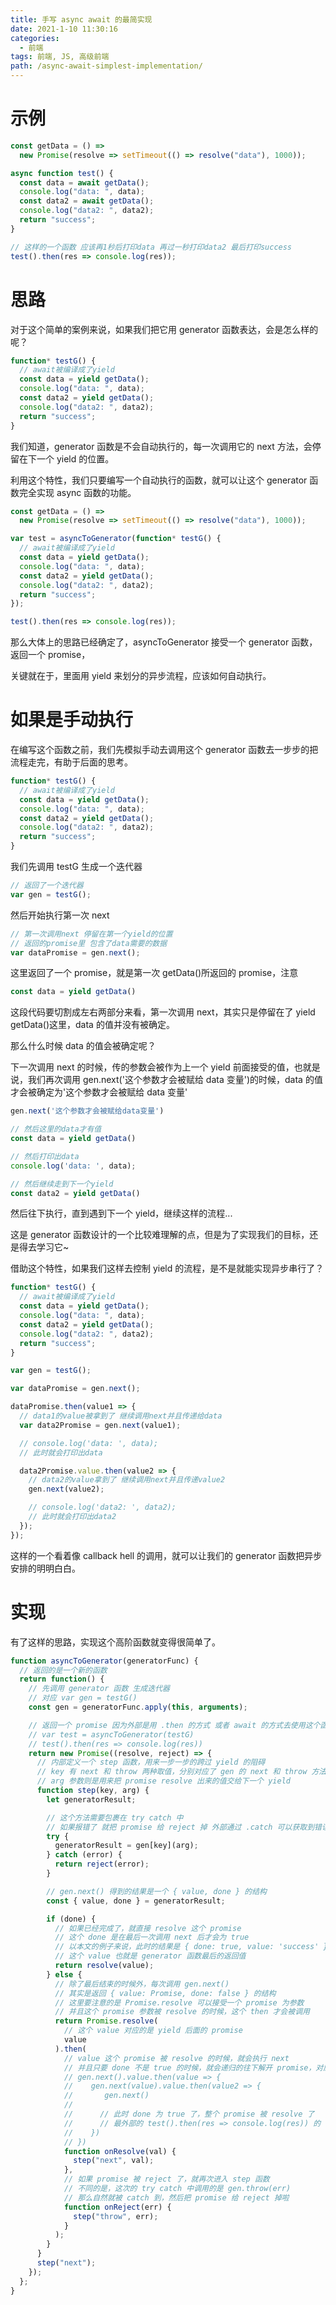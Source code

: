 ```yaml
---
title: 手写 async await 的最简实现
date: 2021-1-10 11:30:16
categories:
  - 前端
tags: 前端, JS, 高级前端
path: /async-await-simplest-implementation/
---
```


# 示例

```js
const getData = () =>
  new Promise(resolve => setTimeout(() => resolve("data"), 1000));

async function test() {
  const data = await getData();
  console.log("data: ", data);
  const data2 = await getData();
  console.log("data2: ", data2);
  return "success";
}

// 这样的一个函数 应该再1秒后打印data 再过一秒打印data2 最后打印success
test().then(res => console.log(res));
```

# 思路

对于这个简单的案例来说，如果我们把它用 generator 函数表达，会是怎么样的呢？

```js
function* testG() {
  // await被编译成了yield
  const data = yield getData();
  console.log("data: ", data);
  const data2 = yield getData();
  console.log("data2: ", data2);
  return "success";
}
```

我们知道，generator 函数是不会自动执行的，每一次调用它的 next 方法，会停留在下一个 yield 的位置。

利用这个特性，我们只要编写一个自动执行的函数，就可以让这个 generator 函数完全实现 async 函数的功能。

```js
const getData = () =>
  new Promise(resolve => setTimeout(() => resolve("data"), 1000));

var test = asyncToGenerator(function* testG() {
  // await被编译成了yield
  const data = yield getData();
  console.log("data: ", data);
  const data2 = yield getData();
  console.log("data2: ", data2);
  return "success";
});

test().then(res => console.log(res));
```

那么大体上的思路已经确定了，asyncToGenerator 接受一个 generator 函数，返回一个 promise，

关键就在于，里面用 yield 来划分的异步流程，应该如何自动执行。

# 如果是手动执行

在编写这个函数之前，我们先模拟手动去调用这个 generator 函数去一步步的把流程走完，有助于后面的思考。

```js
function* testG() {
  // await被编译成了yield
  const data = yield getData();
  console.log("data: ", data);
  const data2 = yield getData();
  console.log("data2: ", data2);
  return "success";
}
```

我们先调用 testG 生成一个迭代器

```js
// 返回了一个迭代器
var gen = testG();
```

然后开始执行第一次 next

```js
// 第一次调用next 停留在第一个yield的位置
// 返回的promise里 包含了data需要的数据
var dataPromise = gen.next();
```

这里返回了一个 promise，就是第一次 getData()所返回的 promise，注意

```js
const data = yield getData()
```

这段代码要切割成左右两部分来看，第一次调用 next，其实只是停留在了 yield getData()这里，data 的值并没有被确定。

那么什么时候 data 的值会被确定呢？

下一次调用 next 的时候，传的参数会被作为上一个 yield 前面接受的值，也就是说，我们再次调用 gen.next('这个参数才会被赋给 data 变量')的时候，data 的值才会被确定为'这个参数才会被赋给 data 变量'

```js
gen.next('这个参数才会被赋给data变量')

// 然后这里的data才有值
const data = yield getData()

// 然后打印出data
console.log('data: ', data);

// 然后继续走到下一个yield
const data2 = yield getData()
```

然后往下执行，直到遇到下一个 yield，继续这样的流程...

这是 generator 函数设计的一个比较难理解的点，但是为了实现我们的目标，还是得去学习它~

借助这个特性，如果我们这样去控制 yield 的流程，是不是就能实现异步串行了？

```js
function* testG() {
  // await被编译成了yield
  const data = yield getData();
  console.log("data: ", data);
  const data2 = yield getData();
  console.log("data2: ", data2);
  return "success";
}

var gen = testG();

var dataPromise = gen.next();

dataPromise.then(value1 => {
  // data1的value被拿到了 继续调用next并且传递给data
  var data2Promise = gen.next(value1);

  // console.log('data: ', data);
  // 此时就会打印出data

  data2Promise.value.then(value2 => {
    // data2的value拿到了 继续调用next并且传递value2
    gen.next(value2);

    // console.log('data2: ', data2);
    // 此时就会打印出data2
  });
});
```

这样的一个看着像 callback hell 的调用，就可以让我们的 generator 函数把异步安排的明明白白。

# 实现

有了这样的思路，实现这个高阶函数就变得很简单了。

```js
function asyncToGenerator(generatorFunc) {
  // 返回的是一个新的函数
  return function() {
    // 先调用 generator 函数 生成迭代器
    // 对应 var gen = testG()
    const gen = generatorFunc.apply(this, arguments);

    // 返回一个 promise 因为外部是用 .then 的方式 或者 await 的方式去使用这个函数的返回值的
    // var test = asyncToGenerator(testG)
    // test().then(res => console.log(res))
    return new Promise((resolve, reject) => {
      // 内部定义一个 step 函数，用来一步一步的跨过 yield 的阻碍
      // key 有 next 和 throw 两种取值，分别对应了 gen 的 next 和 throw 方法
      // arg 参数则是用来把 promise resolve 出来的值交给下一个 yield
      function step(key, arg) {
        let generatorResult;

        // 这个方法需要包裹在 try catch 中
        // 如果报错了 就把 promise 给 reject 掉 外部通过 .catch 可以获取到错误
        try {
          generatorResult = gen[key](arg);
        } catch (error) {
          return reject(error);
        }

        // gen.next() 得到的结果是一个 { value, done } 的结构
        const { value, done } = generatorResult;

        if (done) {
          // 如果已经完成了，就直接 resolve 这个 promise
          // 这个 done 是在最后一次调用 next 后才会为 true
          // 以本文的例子来说，此时的结果是 { done: true, value: 'success' }
          // 这个 value 也就是 generator 函数最后的返回值
          return resolve(value);
        } else {
          // 除了最后结束的时候外，每次调用 gen.next()
          // 其实是返回 { value: Promise, done: false } 的结构
          // 这里要注意的是 Promise.resolve 可以接受一个 promise 为参数
          // 并且这个 promise 参数被 resolve 的时候，这个 then 才会被调用
          return Promise.resolve(
            // 这个 value 对应的是 yield 后面的 promise
            value
          ).then(
            // value 这个 promise 被 resolve 的时候，就会执行 next
            // 并且只要 done 不是 true 的时候，就会递归的往下解开 promise，对应
            // gen.next().value.then(value => {
            //    gen.next(value).value.then(value2 => {
            //       gen.next()
            //
            //      // 此时 done 为 true 了，整个 promise 被 resolve 了
            //      // 最外部的 test().then(res => console.log(res)) 的 then 就开始执行了
            //    })
            // })
            function onResolve(val) {
              step("next", val);
            },
            // 如果 promise 被 reject 了，就再次进入 step 函数
            // 不同的是，这次的 try catch 中调用的是 gen.throw(err)
            // 那么自然就被 catch 到，然后把 promise 给 reject 掉啦
            function onReject(err) {
              step("throw", err);
            }
          );
        }
      }
      step("next");
    });
  };
}
```
